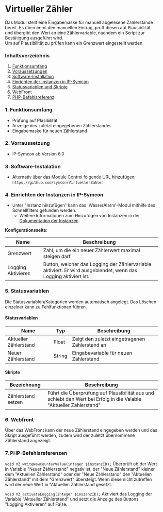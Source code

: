 # Virtueller Zähler
Das Modul stellt eine Eingabemaske für manuell abgelesene Zählerstände bereit. Es übernimmt den manuellen Eintrag, prüft diesen auf Plausibilität und übergibt den Wert an eine Zählervariable, nachdem ein Script zur Bestätigung ausgeführt wird.  
Um auf Plausibilität zu prüfen kann ein Grenzwert eingestellt werden. 

### Inhaltsverzeichnis

1. [Funktionsumfang](#1-funktionsumfang)
2. [Voraussetzungen](#2-voraussetzungen)
3. [Software-Installation](#3-software-installation)
4. [Einrichten der Instanzen in IP-Symcon](#4-einrichten-der-instanzen-in-ip-symcon)
5. [Statusvariablen und Skripte](#5-statusvariablen-und-skripte)
6. [WebFront](#6-webfront)
7. [PHP-Befehlsreferenz](#7-php-befehlsreferenz)

### 1. Funktionsumfang

* Prüfung auf Plasibilität
* Anzeige des zuletzt eingegebenen Zählerstandes
* Eingabemaske für neuen Zählerstand

### 2. Vorraussetzung
- IP-Symcon ab Version 6.0

### 3. Software-Instalation

* Alternativ über das Module Control folgende URL hinzufügen:
`https://github.com/symcon/VirtuellerZahler`

### 4. Einrichten der Instanzen in IP-Symcon 

- Unter "Instanz hinzufügen" kann das 'WasserAlarm'-Modul mithilfe des Schnellfilters gefunden werden.
    - Weitere Informationen zum Hinzufügen von Instanzen in der [Dokumentation der Instanzen](https://www.symcon.de/service/dokumentation/konzepte/instanzen/#Instanz_hinzufügen)

__Konfigurationsseite__:

Name                | Beschreibung
------------------- | ---------------------------------
Grenzwert           | Zahl, um die ein neuer Zählerwert maximal steigen darf
Logging Aktivieren  | Button, welcher das Logging der Zählervariable aktiviert. Er wird ausgeblendet, wenn das Logging aktiviert ist.

### 5. Statusvariablen
Die Statusvariablen/Kategorien werden automatisch angelegt. Das Löschen einzelner kann zu Fehlfunktionen führen.

#### Statusvariablen

Name                  | Typ    | Beschreibung
--------------------- | ------ | -------------
Aktueller Zählerstand | Float  | Zeigt den zuletzt eingetragenen Zählerstand an
Neuer Zählerstand     | String | Eingabevariable für neuen Zählerstand

#### Skripte
Bezeichnung           | Beschreibung 
--------------------- | --------------------------------------------------
Zählerstand setzen    | Führt die Überprüfung auf Plausibilität aus und schiebt den Wert bei Erfolg in die Vaiable "Aktueller Zählerstand"

### 6. Webfront

Über das WebFront kann der neue Zählerstand eingegeben werden und das Skript ausgeführt werden, zudem wird der zuletzt übernommene Zählerstand angezeigt. 

### 7. PHP-Befehlsreferenzen
`void VZ_writeNewCounterValue(integer $instanzID);`
Überprüft ob der Wert in Variable "Neuer Zählerstand" negativ ist, der "Neue Zählerstand" kleiner dem "Aktuellen Zählerstand" oder der "Neue Zählerstand" den "Aktuellen Zählerstand" mit dem "Grenzwert" übersteigt. Wenn diese nicht zutreffen  wird der neue Wert in "Aktuellen Zählerstand gesetzt. 

`void VZ_activateLogging(integer $inszanzID);`
Aktiviert das Logging der Variable "Aktueller Zählerstand" und setzt die Anzeige des Buttons "Logging Aktivieren" auf False. 
